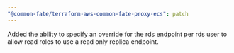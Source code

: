 ```yaml
---
"@common-fate/terraform-aws-common-fate-proxy-ecs": patch
---
```


Added the ability to specify an override for the rds endpoint per rds user to allow read roles to use a read only replica endpoint.
